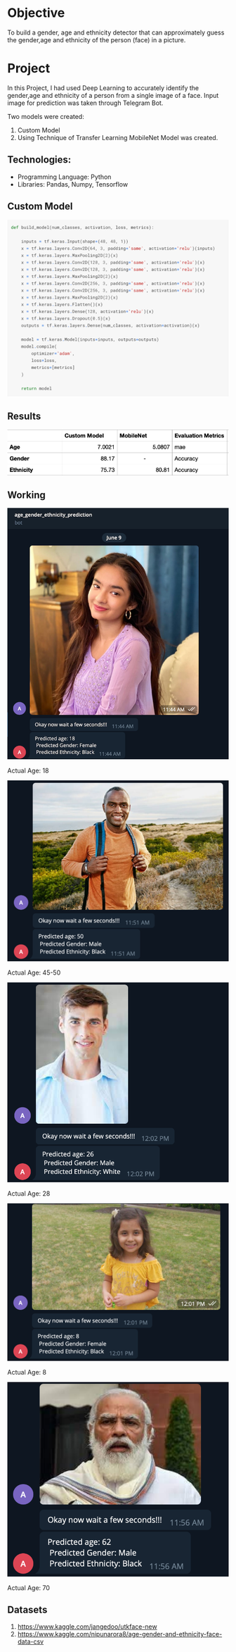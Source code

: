 # Objective
To build a gender, age and ethnicity detector that can approximately guess the gender,age and ethnicity of the person (face) in a picture.
# Project
In this Project, I had used Deep Learning to accurately identify the gender,age and ethnicity of a person from a single image of a face. Input image for prediction was taken through Telegram Bot.

Two models were created:
1. Custom Model
2. Using Technique of Transfer Learning MobileNet Model was created.

## Technologies:
- Programming Language: Python
- Libraries: Pandas, Numpy, Tensorflow

## Custom Model
![](CustomModel.png)

## Results
![](Comparison.png)

## Working
![](sample1.png)

Actual Age: 18

![](sample2.png)

Actual Age: 45-50

![](sample3.png)

Actual Age: 28

![](sample4.png)

Actual Age: 8

![](sample5.png)

Actual Age: 70

## Datasets
1. https://www.kaggle.com/jangedoo/utkface-new
2. https://www.kaggle.com/nipunarora8/age-gender-and-ethnicity-face-data-csv



